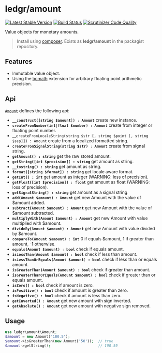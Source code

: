 # ledgr/amount

[![Latest Stable Version](https://poser.pugx.org/ledgr/amount/v/stable.png)](https://packagist.org/packages/ledgr/amount)
[![Build Status](https://travis-ci.org/ledgr/amount.svg)](https://travis-ci.org/ledgr/amount)
[![Scrutinizer Code Quality](https://scrutinizer-ci.com/g/ledgr/amount/badges/quality-score.png?b=master)](https://scrutinizer-ci.com/g/ledgr/amount/?branch=master)

Value objects for monetary amounts.

> Install using [composer](http://getcomposer.org/). Exists as **ledgr/amount**
> in the packagist repository.

Features
--------
 * Immutable value object.
 * Using the [bcmath](http://php.net/manual/en/book.bc.php) extension for
   arbitrary floating point arithmetic precision.

Api
---
[`Amount`](/src/Amount.php) defines the following api:

 * __`__construct([string $amount]) : Amount`__ create new instance.
 * __`createFromNumber(int|float $number) : Amount`__ create from integer or floating
   point number.
 * __`createFromLocaleString(string $str [, string $point [, string $sep]]) : Amount`
   create from a localized formatted string.
 * __`createFromSignalString(string $str) : Amount`__ create from signal string.
 * __`getAmount() : string`__ get the raw stored amount.
 * __`getString([int $precision]) : string`__ get amount as string.
 * __`__tostring() : string`__ get amount as string.
 * __`format([string $format]) : string`__ get locale aware format.
 * __`getInt() : int`__ get amount as integer (WARNING: loss of precision).
 * __`getFloat([int $precision]) : float`__ get amount as float (WARNING: loss of
    precision).
 * __`getSignalString() : string`__ get amount as a signal string.
 * __`add(Amount $amount) : Amount`__ get new Amount with the value of $amount added.
 * __`subtract(Amount $amount) : Amount`__ get new Amount with the value of $amount subtracted.
 * __`multiplyWith(Amount $amount) : Amount`__ get new Amount with value multiplied with $amount.
 * __`divideBy(Amount $amount) : Amount`__ get new Amount with value divided by $amount.
 * __`compareTo(Amount $amount) : int`__ 0 if equals $amount, 1 if greater than amount, -1 otherwise.
 * __`equals(Amount $amount) : bool`__ check if equals amount.
 * __`isLessThan(Amount $amount) : bool`__ check if less than amount.
 * __`isLessThanOrEquals(Amount $amount) : bool`__ check if less than or equals amount.
 * __`isGreaterThan(Amount $amount) : bool`__ check if greater than amount.
 * __`isGreaterThanOrEquals(Amount $amount) : bool`__ check if greater than or equals amount.
 * __`isZero() : bool`__ check if amount is zero.
 * __`isPositive() : bool`__ check if amount is greater than zero.
 * __`isNegative() : bool`__ check if amount is less than zero.
 * __`getInverted() : Amount`__ get new amount with sign inverted.
 * __`getAbsolute() : Amount`__ get new amount with negative sign removed.

Usage
-----
```php
use ledgr\amount\Amount;
$amount = new Amount('100.5');
$amount->isGreaterThan(new Amount('50'));  // true
$amount->getString();                      // 100.50
```
